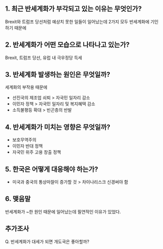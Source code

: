 ## 1. 최근 반세계화가 부각되고 있는 이유는 무엇인가? ##
Brexit와 트럼프 당선처럼 예상치 못한 일들이 일어났는데 2가지 모두 반세계화에 기인하기 때문에

## 2. 반세계화가 어떤 모습으로 나타나고 있는가?  ##
Brexit, 트럼프 당선, 유럽 내 극우정당 득세

## 3. 반세계화 발생하는 원인은 무엇일까? ##
세계화의 부작용 때문에
  
- 선진국의 제조업 쇠퇴 > 자국민 일자리 감소
- 이민자 정책 > 자국민 일자리 및 복지혜택 감소
- 소득불평등 확대 > 빈곤층의 반발 


## 4. 반세계화가 미치는 영향은 무엇일까? ##
- 보호무역주의
- 이민자 반대 정책
- 자국민 위주 고용 창출 정책

## 5. 한국은 어떻게 대응해야 하는가? ##
- 미국과 중국의 통상마찰이 증가할 것 > 차이나리스크 신경써야 함

## 6. 맺음말 ###
반세계화가 ~한 원인 때문에 일어났는데 필연적인 이유가 있었다.


## 추가조사 ##

Q. 반세계화가 대세가 되면 개도국은 좋아할까?